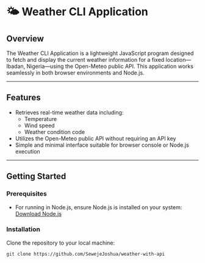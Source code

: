 # 🌤️ Weather CLI Application 

## Overview

The Weather CLI Application is a lightweight JavaScript program designed to fetch and display the current weather information for a fixed location—Ibadan, Nigeria—using the Open-Meteo public API. This application works seamlessly in both browser environments and Node.js.

---

## Features

- Retrieves real-time weather data including:
  - Temperature
  - Wind speed
  - Weather condition code
- Utilizes the Open-Meteo public API without requiring an API key
- Simple and minimal interface suitable for browser console or Node.js execution

---

## Getting Started

### Prerequisites

- For running in Node.js, ensure Node.js is installed on your system: [Download Node.js](https://nodejs.org/)

### Installation

Clone the repository to your local machine:

```bash
git clone https://github.com/SewejeJoshua/weather-with-api
